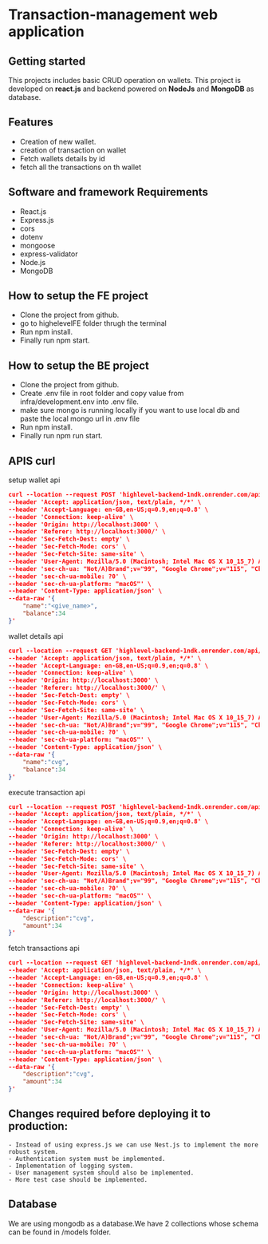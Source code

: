 # Transaction-management web application

## Getting started

This projects includes basic CRUD operation on wallets. This project is developed on **react.js** and backend powered on **NodeJs** and **MongoDB** as database.

## Features

- Creation of new wallet.
- creation of transaction on wallet 
- Fetch wallets details by id
- fetch all the transactions on th wallet


## Software and framework Requirements

- React.js 
- Express.js
- cors
- dotenv
- mongoose
- express-validator
- Node.js
- MongoDB

## How to setup the FE project

- Clone the  project from github.
- go to highelevelFE folder  thrugh the terminal
- Run npm install.
- Finally run npm start.

## How to setup the BE project

- Clone the project from github.
- Create .env file in root folder and copy value from infra/development.env into .env file.
- make sure mongo is running locally if you want to use local db and paste the local mongo url in .env file
- Run npm install.
- Finally run npm run start.
## APIS curl


setup wallet api 
```json
curl --location --request POST 'highlevel-backend-1ndk.onrender.com/api/wallet' \
--header 'Accept: application/json, text/plain, */*' \
--header 'Accept-Language: en-GB,en-US;q=0.9,en;q=0.8' \
--header 'Connection: keep-alive' \
--header 'Origin: http://localhost:3000' \
--header 'Referer: http://localhost:3000/' \
--header 'Sec-Fetch-Dest: empty' \
--header 'Sec-Fetch-Mode: cors' \
--header 'Sec-Fetch-Site: same-site' \
--header 'User-Agent: Mozilla/5.0 (Macintosh; Intel Mac OS X 10_15_7) AppleWebKit/537.36 (KHTML, like Gecko) Chrome/115.0.0.0 Safari/537.36' \
--header 'sec-ch-ua: "Not/A)Brand";v="99", "Google Chrome";v="115", "Chromium";v="115"' \
--header 'sec-ch-ua-mobile: ?0' \
--header 'sec-ch-ua-platform: "macOS"' \
--header 'Content-Type: application/json' \
--data-raw '{
    "name":"<give_name>",
    "balance":34
}'
```

wallet details api 
```json
curl --location --request GET 'highlevel-backend-1ndk.onrender.com/api/wallet/64bec33e40380f004c933e9b' \
--header 'Accept: application/json, text/plain, */*' \
--header 'Accept-Language: en-GB,en-US;q=0.9,en;q=0.8' \
--header 'Connection: keep-alive' \
--header 'Origin: http://localhost:3000' \
--header 'Referer: http://localhost:3000/' \
--header 'Sec-Fetch-Dest: empty' \
--header 'Sec-Fetch-Mode: cors' \
--header 'Sec-Fetch-Site: same-site' \
--header 'User-Agent: Mozilla/5.0 (Macintosh; Intel Mac OS X 10_15_7) AppleWebKit/537.36 (KHTML, like Gecko) Chrome/115.0.0.0 Safari/537.36' \
--header 'sec-ch-ua: "Not/A)Brand";v="99", "Google Chrome";v="115", "Chromium";v="115"' \
--header 'sec-ch-ua-mobile: ?0' \
--header 'sec-ch-ua-platform: "macOS"' \
--header 'Content-Type: application/json' \
--data-raw '{
    "name":"cvg",
    "balance":34
}'
```

execute transaction api
```json
curl --location --request POST 'highlevel-backend-1ndk.onrender.com/api/transaction/64bec33e40380f004c933e9b' \
--header 'Accept: application/json, text/plain, */*' \
--header 'Accept-Language: en-GB,en-US;q=0.9,en;q=0.8' \
--header 'Connection: keep-alive' \
--header 'Origin: http://localhost:3000' \
--header 'Referer: http://localhost:3000/' \
--header 'Sec-Fetch-Dest: empty' \
--header 'Sec-Fetch-Mode: cors' \
--header 'Sec-Fetch-Site: same-site' \
--header 'User-Agent: Mozilla/5.0 (Macintosh; Intel Mac OS X 10_15_7) AppleWebKit/537.36 (KHTML, like Gecko) Chrome/115.0.0.0 Safari/537.36' \
--header 'sec-ch-ua: "Not/A)Brand";v="99", "Google Chrome";v="115", "Chromium";v="115"' \
--header 'sec-ch-ua-mobile: ?0' \
--header 'sec-ch-ua-platform: "macOS"' \
--header 'Content-Type: application/json' \
--data-raw '{
    "description":"cvg",
    "amount":34
}'
```

fetch transactions api
```json
curl --location --request GET 'highlevel-backend-1ndk.onrender.com/api/transaction?walletId=64bec33e40380f004c933e9b&skip=0&limit=3' \
--header 'Accept: application/json, text/plain, */*' \
--header 'Accept-Language: en-GB,en-US;q=0.9,en;q=0.8' \
--header 'Connection: keep-alive' \
--header 'Origin: http://localhost:3000' \
--header 'Referer: http://localhost:3000/' \
--header 'Sec-Fetch-Dest: empty' \
--header 'Sec-Fetch-Mode: cors' \
--header 'Sec-Fetch-Site: same-site' \
--header 'User-Agent: Mozilla/5.0 (Macintosh; Intel Mac OS X 10_15_7) AppleWebKit/537.36 (KHTML, like Gecko) Chrome/115.0.0.0 Safari/537.36' \
--header 'sec-ch-ua: "Not/A)Brand";v="99", "Google Chrome";v="115", "Chromium";v="115"' \
--header 'sec-ch-ua-mobile: ?0' \
--header 'sec-ch-ua-platform: "macOS"' \
--header 'Content-Type: application/json' \
--data-raw '{
    "description":"cvg",
    "amount":34
}'
```

## Changes required before deploying it to production:

    - Instead of using express.js we can use Nest.js to implement the more robust system.
    - Authentication system must be implemented.
    - Implementation of logging system.
    - User management system should also be implemented.
    - More test case should be implemented.



## Database

We are using mongodb as a database.We have 2 collections whose schema can be found in /models folder.


